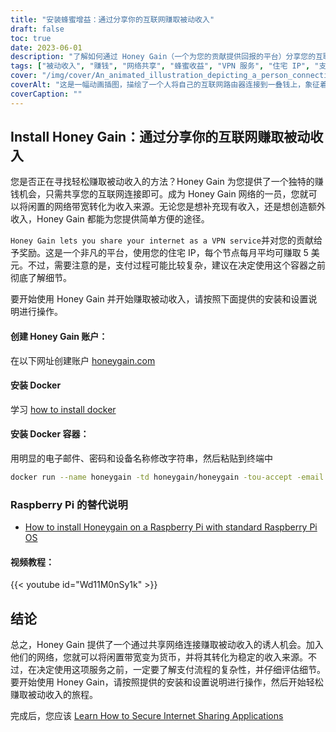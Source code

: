 ```yaml
---
title: "安装蜂蜜增益：通过分享你的互联网赚取被动收入"
draft: false
toc: true
date: 2023-06-01
description: "了解如何通过 Honey Gain（一个为您的贡献提供回报的平台）分享您的互联网连接，毫不费力地赚取被动收入。"
tags: ["被动收入", "赚钱", "网络共享", "蜂蜜收益", "VPN 服务", "住宅 IP", "支付过程", "创收", "补贴收入", "释放潜能", "网络贡献", "数字经济", "互联网货币化", "外快", "家庭互联网", "获得奖励", "轻松赚钱", "互联网使用情况", "闲置带宽", "收入来源", "副业", "财务独立", "在家工作", "网赚", "赚钱机会", "被动收益", "数字共享", "点对点网络", "技术性收入", "货币化战略"]
cover: "/img/cover/An_animated_illustration_depicting_a_person_connecting_their_internet.png"
coverAlt: "这是一幅动画插图，描绘了一个人将自己的互联网路由器连接到一叠钱上，象征着通过与 蜜糖盈 分享互联网赚钱。"
coverCaption: ""
---
```


## Install Honey Gain：通过分享你的互联网赚取被动收入

您是否正在寻找轻松赚取被动收入的方法？Honey Gain 为您提供了一个独特的赚钱机会，只需共享您的互联网连接即可。成为 Honey Gain 网络的一员，您就可以将闲置的网络带宽转化为收入来源。无论您是想补充现有收入，还是想创造额外收入，Honey Gain 都能为您提供简单方便的途径。

`Honey Gain lets you share your internet as a VPN service`并对您的贡献给予奖励。这是一个非凡的平台，使用您的住宅 IP，每个节点每月平均可赚取 5 美元。不过，需要注意的是，支付过程可能比较复杂，建议在决定使用这个容器之前彻底了解细节。

要开始使用 Honey Gain 并开始赚取被动收入，请按照下面提供的安装和设置说明进行操作。

#### 创建 Honey Gain 账户：
在以下网址创建账户 [honeygain.com](https://r.honeygain.me/HONEY9149D)

#### 安装 Docker

学习 [how to install docker](https://simeononsecurity.ch/other/creating-profitable-low-powered-crypto-miners/#installing-docker)

#### 安装 Docker 容器：
用明显的电子邮件、密码和设备名称修改字符串，然后粘贴到终端中
```bash
docker run --name honeygain -td honeygain/honeygain -tou-accept -email ACCOUNT_EMAIL -pass ACCOUNT_PASSWORD -device DEVICE_NAME
```
### Raspberry Pi 的替代说明
- [How to install Honeygain on a Raspberry Pi with standard Raspberry Pi OS](https://www.reddit.com/r/Honeygain/comments/tj8vfa/how_to_install_honeygain_on_a_raspberry_pi_with/)

#### 视频教程：

{{< youtube id="Wd11M0nSy1k" >}}


## 结论

总之，Honey Gain 提供了一个通过共享网络连接赚取被动收入的诱人机会。加入他们的网络，您就可以将闲置带宽变为货币，并将其转化为稳定的收入来源。不过，在决定使用这项服务之前，一定要了解支付流程的复杂性，并仔细评估细节。要开始使用 Honey Gain，请按照提供的安装和设置说明进行操作，然后开始轻松赚取被动收入的旅程。

完成后，您应该 [Learn How to Secure Internet Sharing Applications](https://simeononsecurity.ch/other/how-to-secure-internet-sharing-applications/)

